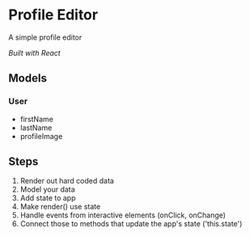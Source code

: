 # Profile Editor

A simple profile editor

*Built with React*

## Models

### User
- firstName
- lastName
- profileImage

## Steps
1. Render out hard coded data
2. Model your data
3. Add state to app
4. Make render() use state
5. Handle events from interactive elements (onClick, onChange)
6. Connect those to methods that update the app's state ('this.state')